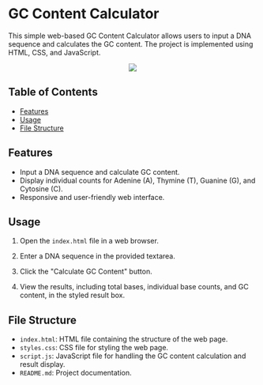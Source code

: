 # GC Content Calculator

This simple web-based GC Content Calculator allows users to input a DNA sequence and calculates the GC content. The project is implemented using HTML, CSS, and JavaScript.

<center><img src="https://github.com/IDrDomino/GC-Content-Calc/assets/154571800/78d8a243-1e3a-4a1d-be24-a65a45663507"></center>


## Table of Contents
- [Features](#features)
- [Usage](#usage)
- [File Structure](#file-structure)

## Features
- Input a DNA sequence and calculate GC content.
- Display individual counts for Adenine (A), Thymine (T), Guanine (G), and Cytosine (C).
- Responsive and user-friendly web interface.

## Usage

1. Open the `index.html` file in a web browser.

2. Enter a DNA sequence in the provided textarea.

3. Click the "Calculate GC Content" button.

4. View the results, including total bases, individual base counts, and GC content, in the styled result box.

## File Structure

- `index.html`: HTML file containing the structure of the web page.
- `styles.css`: CSS file for styling the web page.
- `script.js`: JavaScript file for handling the GC content calculation and result display.
- `README.md`: Project documentation.

